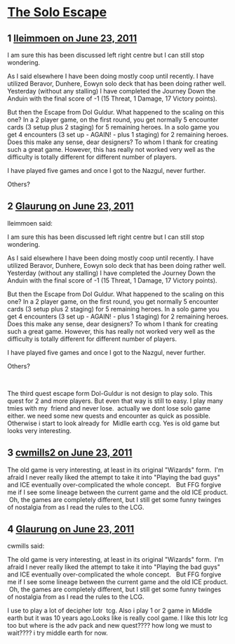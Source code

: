# [The Solo Escape](https://community.fantasyflightgames.com/topic/48914-the-solo-escape/)

## 1 [lleimmoen on June 23, 2011](https://community.fantasyflightgames.com/topic/48914-the-solo-escape/?do=findComment&comment=489688)

I am sure this has been discussed left right centre but I can still stop wondering.

As I said elsewhere I have been doing mostly coop until recently. I have utilized Beravor, Dunhere, Eowyn solo deck that has been doing rather well. Yesterday (without any stalling) I have completed the Journey Down the Anduin with the final score of -1 (15 Threat, 1 Damage, 17 Victory points).

But then the Escape from Dol Guldur. What happened to the scaling on this one? In a 2 player game, on the first round, you get normally 5 encounter cards (3 setup plus 2 staging) for 5 remaining heroes. In a solo game you get 4 encounters (3 set up - AGAIN! - plus 1 staging) for 2 remaining heroes. Does this make any sense, dear designers? To whom I thank for creating such a great game. However, this has really not worked very well as the difficulty is totally different for different number of players.

I have played five games and once I got to the Nazgul, never further.

Others?

## 2 [Glaurung on June 23, 2011](https://community.fantasyflightgames.com/topic/48914-the-solo-escape/?do=findComment&comment=489697)

lleimmoen said:

I am sure this has been discussed left right centre but I can still stop wondering.

As I said elsewhere I have been doing mostly coop until recently. I have utilized Beravor, Dunhere, Eowyn solo deck that has been doing rather well. Yesterday (without any stalling) I have completed the Journey Down the Anduin with the final score of -1 (15 Threat, 1 Damage, 17 Victory points).

But then the Escape from Dol Guldur. What happened to the scaling on this one? In a 2 player game, on the first round, you get normally 5 encounter cards (3 setup plus 2 staging) for 5 remaining heroes. In a solo game you get 4 encounters (3 set up - AGAIN! - plus 1 staging) for 2 remaining heroes. Does this make any sense, dear designers? To whom I thank for creating such a great game. However, this has really not worked very well as the difficulty is totally different for different number of players.

I have played five games and once I got to the Nazgul, never further.

Others?



 

The third quest escape form Dol-Guldur is not design to play solo. This quest for 2 and more players. But even that way is still to easy. I play many tmies with my  friend and never lose.  actually we dont lose solo game either. we need some new quests and encounter as quick as possible. Otherwise i start to look already for  Midlle earth ccg. Yes is old game but looks very interesting.

## 3 [cwmills2 on June 23, 2011](https://community.fantasyflightgames.com/topic/48914-the-solo-escape/?do=findComment&comment=489947)

The old game is very interesting, at least in its original "Wizards" form.  I'm afraid I never really liked the attempt to take it into "Playing the bad guys" and ICE eventually over-complicated the whole concept.   But FFG forgive me if I see some lineage between the current game and the old ICE product.  Oh, the games are completely different, but I still get some funny twinges of nostalgia from as I read the rules to the LCG.

## 4 [Glaurung on June 23, 2011](https://community.fantasyflightgames.com/topic/48914-the-solo-escape/?do=findComment&comment=489984)

cwmills said:

The old game is very interesting, at least in its original "Wizards" form.  I'm afraid I never really liked the attempt to take it into "Playing the bad guys" and ICE eventually over-complicated the whole concept.   But FFG forgive me if I see some lineage between the current game and the old ICE product.  Oh, the games are completely different, but I still get some funny twinges of nostalgia from as I read the rules to the LCG.



I use to play a lot of decipher lotr  tcg. Also i play 1 or 2 game in Middle earth but it was 10 years ago.Looks like is really cool game. I like this lotr lcg too but where is the adv pack and new quest???? how long we must to wait???? i try middle earth for now.

